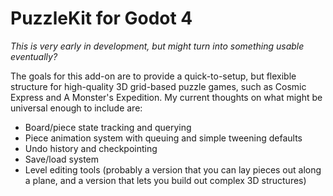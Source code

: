 # PuzzleKit for Godot 4

*This is very early in development, but might turn into something usable eventually?*

The goals for this add-on are to provide a quick-to-setup, but flexible structure for high-quality 3D grid-based puzzle games, such as Cosmic Express and A Monster's Expedition. My current thoughts on what might be universal enough to include are:
- Board/piece state tracking and querying
- Piece animation system with queuing and simple tweening defaults
- Undo history and checkpointing
- Save/load system
- Level editing tools (probably a version that you can lay pieces out along a plane, and a version that lets you build out complex 3D structures)
